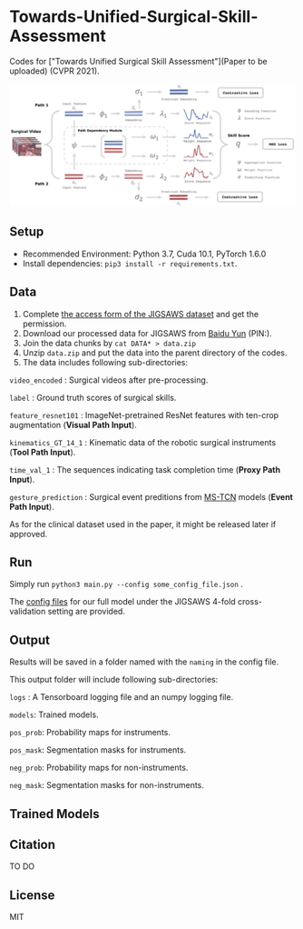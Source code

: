 # Towards-Unified-Surgical-Skill-Assessment

Codes for ["Towards Unified Surgical Skill Assessment"](Paper to be uploaded) (CVPR 2021).

![ ](https://github.com/Finspire13/Towards-Unified-Surgical-Skill-Assessment/blob/main/overview.png)

## Setup

* Recommended Environment: Python 3.7, Cuda 10.1, PyTorch 1.6.0
* Install dependencies: `pip3 install -r requirements.txt`.

## Data

 1. Complete [the access form of the JIGSAWS dataset](https://cs.jhu.edu/~los/jigsaws/info.php) and get the permission.
 2. Download our processed data for JIGSAWS from [Baidu Yun]() (PIN:).
 3. Join the data chunks by `cat DATA* > data.zip`
 4. Unzip `data.zip` and put the data into the parent directory of the codes.
 5. The data includes following sub-directories:

`video_encoded`  : Surgical videos after pre-processing.

`label`  : Ground truth scores of surgical skills.

`feature_resnet101`  : ImageNet-pretrained ResNet features with ten-crop augmentation (**Visual Path Input**).

`kinematics_GT_14_1`  : Kinematic data of the robotic surgical instruments (**Tool Path Input**).

`time_val_1`  : The sequences indicating task completion time (**Proxy Path Input**).

`gesture_prediction`  : Surgical event preditions from [MS-TCN](https://github.com/yabufarha/ms-tcn) models (**Event Path Input**).

As for the clinical dataset used in the paper, it might be released later if approved. 

## Run

Simply run `python3 main.py --config some_config_file.json` .

The [config files]() for our full model under the JIGSAWS 4-fold cross-validation setting are provided.









## Output

Results will be saved in a folder named with the `naming` in the config file. 

This output folder will include following sub-directories:

`logs` : A Tensorboard logging file and an numpy logging file.

`models`: Trained models.

`pos_prob`: Probability maps for instruments.

`pos_mask`: Segmentation masks for instruments.

`neg_prob`: Probability maps for non-instruments.

`neg_mask`: Segmentation masks for non-instruments.

## Trained Models

## Citation

TO DO

## License
MIT
